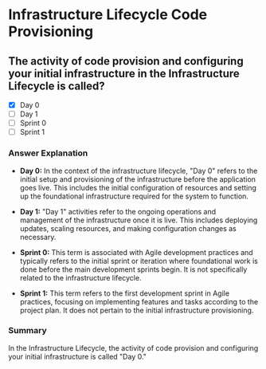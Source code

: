 # Infrastructure Lifecycle Code Provisioning

## The activity of code provision and configuring your initial infrastructure in the Infrastructure Lifecycle is called?

- [x] Day 0
- [ ] Day 1
- [ ] Sprint 0
- [ ] Sprint 1

### Answer Explanation

- **Day 0:** In the context of the infrastructure lifecycle, "Day 0" refers to the initial setup and provisioning of the infrastructure before the application goes live. This includes the initial configuration of resources and setting up the foundational infrastructure required for the system to function.

- **Day 1:** "Day 1" activities refer to the ongoing operations and management of the infrastructure once it is live. This includes deploying updates, scaling resources, and making configuration changes as necessary.

- **Sprint 0:** This term is associated with Agile development practices and typically refers to the initial sprint or iteration where foundational work is done before the main development sprints begin. It is not specifically related to the infrastructure lifecycle.

- **Sprint 1:** This term refers to the first development sprint in Agile practices, focusing on implementing features and tasks according to the project plan. It does not pertain to the initial infrastructure provisioning.

### Summary

In the Infrastructure Lifecycle, the activity of code provision and configuring your initial infrastructure is called "Day 0."
